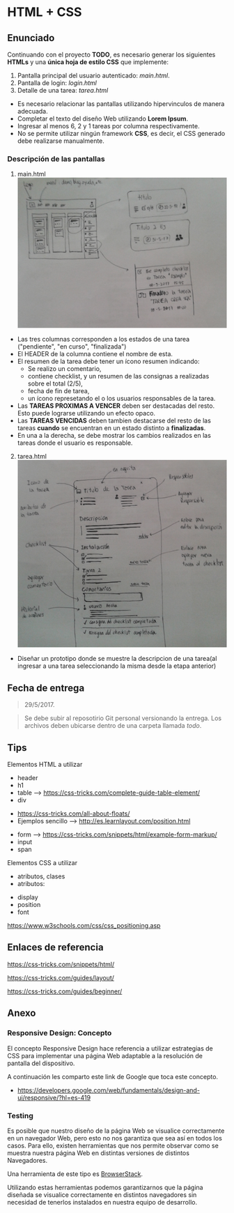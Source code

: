 # HTML + CSS

## Enunciado
Continuando con el proyecto __TODO__, es necesario generar los siguientes __HTMLs__ y una __única hoja de estilo CSS__ que implemente:

1. Pantalla principal del usuario autenticado: *main.html*.
1. Pantalla de login: *login.html*
1. Detalle de una tarea: *tarea.html*


* Es necesario relacionar las pantallas utilizando hipervinculos de manera adecuada.
* Completar el texto del diseño Web utilizando **Lorem Ipsum**.
* Ingresar al menos 6, 2 y 1 tareas por columna respectivamente.
* No se permite utilizar ningún framework __CSS__, es decir, el CSS generado debe realizarse manualmente.

### **Descripción de las pantallas**

1. main.html
![Pantalla principal](main_page.png)
 - Las tres columnas corresponden a los estados de una tarea ("pendiente", "en curso", "finalizada")
 - El HEADER de la columna contiene el nombre de esta.
 - El resumen de la tarea debe tener un ícono resumen indicando:
   - Se realizo un comentario,
   - contiene checklist, y un resumen de las consignas a realizadas sobre el total (2/5),
   - fecha de fin de tarea,
   - un ícono represetando el o los usuarios responsables de la tarea.
 - Las **TAREAS PROXIMAS A VENCER** deben ser destacadas del resto. Esto puede lograrse utilizando un efecto opaco.
 - Las **TAREAS VENCIDAS** deben tambien destacarse del resto de las tareas __cuando__ se encuentran en un estado distinto a __finalizadas__.
 - En una a la derecha, se debe mostrar los cambios realizados en las tareas donde el usuario es responsable.
2. tarea.html
![Pantalla descripción de tarea](tarea_page.png)
 - Diseñar un prototipo donde se muestre la descripcion de una tarea(al ingresar a una tarea seleccionando la misma desde la etapa anterior)


## **Fecha de entrega**

> 29/5/2017.

> Se debe subir al reposotirio Git personal versionando la entrega.
Los archivos deben ubicarse dentro de una carpeta llamada _todo_.

## **Tips**

Elementos HTML a utilizar

* header
* h1
* table --> https://css-tricks.com/complete-guide-table-element/
* div 
 - https://css-tricks.com/all-about-floats/
 - Ejemplos sencillo --> http://es.learnlayout.com/position.html
* form --> https://css-tricks.com/snippets/html/example-form-markup/
* input
* span

Elementos CSS a utilizar

* atributos, clases
* atributos:
 - display
 - position
 - font


https://www.w3schools.com/css/css_positioning.asp

## Enlaces de referencia

https://css-tricks.com/snippets/html/

https://css-tricks.com/guides/layout/

https://css-tricks.com/guides/beginner/

## **Anexo**

### **Responsive Design**: Concepto

El concepto Responsive Design hace referencia a utilizar estrategias de CSS para implementar una página Web adaptable a la resolución de pantalla del dispositivo.

A continuación les comparto este link de Google que toca este concepto.

- https://developers.google.com/web/fundamentals/design-and-ui/responsive/?hl=es-419

### **Testing**

Es posible que nuestro diseño de la página Web se visualice correctamente en un navegador Web, pero esto no nos garantiza que sea así en todos los casos. Para ello, existen herramientas que nos permite observar como se muestra nuestra página Web en distintas versiones de distintos Navegadores.

Una herramienta de este tipo es [BrowserStack](https://www.browserstack.com).

Utilizando estas herramientas podemos garantizarnos que la página diseñada se visualice correctamente en distintos navegadores sin necesidad de tenerlos instalados en nuestra equipo de desarrollo.